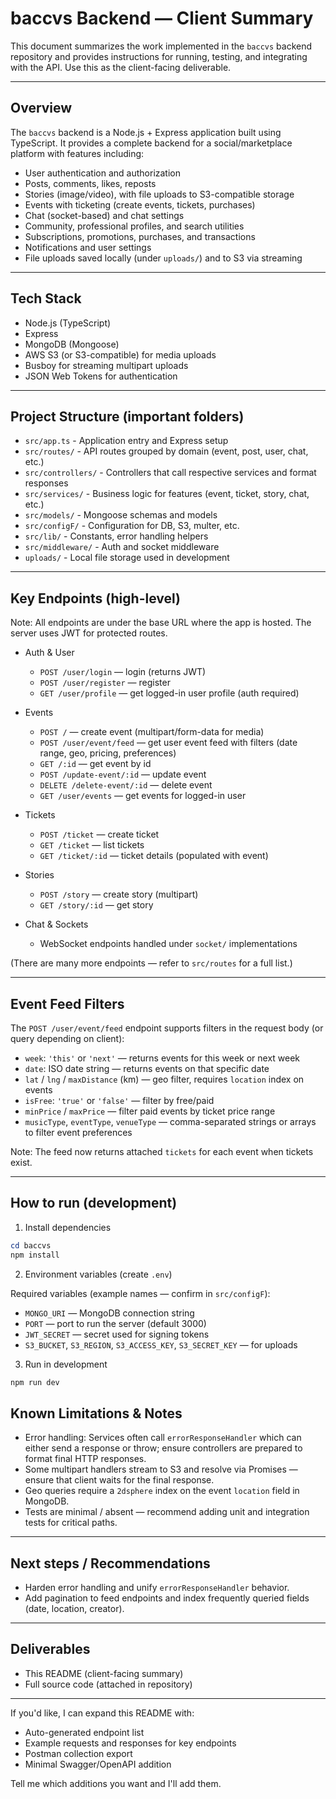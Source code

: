 # baccvs Backend — Client Summary

This document summarizes the work implemented in the `baccvs` backend repository and provides instructions for running, testing, and integrating with the API. Use this as the client-facing deliverable.

---

## Overview

The `baccvs` backend is a Node.js + Express application built using TypeScript. It provides a complete backend for a social/marketplace platform with features including:

- User authentication and authorization
- Posts, comments, likes, reposts
- Stories (image/video), with file uploads to S3-compatible storage
- Events with ticketing (create events, tickets, purchases)
- Chat (socket-based) and chat settings
- Community, professional profiles, and search utilities
- Subscriptions, promotions, purchases, and transactions
- Notifications and user settings
- File uploads saved locally (under `uploads/`) and to S3 via streaming

---

## Tech Stack

- Node.js (TypeScript)
- Express
- MongoDB (Mongoose)
- AWS S3 (or S3-compatible) for media uploads
- Busboy for streaming multipart uploads
- JSON Web Tokens for authentication

---

## Project Structure (important folders)

- `src/app.ts` - Application entry and Express setup
- `src/routes/` - API routes grouped by domain (event, post, user, chat, etc.)
- `src/controllers/` - Controllers that call respective services and format responses
- `src/services/` - Business logic for features (event, ticket, story, chat, etc.)
- `src/models/` - Mongoose schemas and models
- `src/configF/` - Configuration for DB, S3, multer, etc.
- `src/lib/` - Constants, error handling helpers
- `src/middleware/` - Auth and socket middleware
- `uploads/` - Local file storage used in development

---

## Key Endpoints (high-level)

Note: All endpoints are under the base URL where the app is hosted. The server uses JWT for protected routes.

- Auth & User
  - `POST /user/login` — login (returns JWT)
  - `POST /user/register` — register
  - `GET /user/profile` — get logged-in user profile (auth required)

- Events
  - `POST /` — create event (multipart/form-data for media)
  - `POST /user/event/feed` — get user event feed with filters (date range, geo, pricing, preferences)
  - `GET /:id` — get event by id
  - `POST /update-event/:id` — update event
  - `DELETE /delete-event/:id` — delete event
  - `GET /user/events` — get events for logged-in user

- Tickets
  - `POST /ticket` — create ticket
  - `GET /ticket` — list tickets
  - `GET /ticket/:id` — ticket details (populated with event)

- Stories
  - `POST /story` — create story (multipart)
  - `GET /story/:id` — get story

- Chat & Sockets
  - WebSocket endpoints handled under `socket/` implementations

(There are many more endpoints — refer to `src/routes` for a full list.)

---

## Event Feed Filters

The `POST /user/event/feed` endpoint supports filters in the request body (or query depending on client):

- `week`: `'this'` or `'next'` — returns events for this week or next week
- `date`: ISO date string — returns events on that specific date
- `lat` / `lng` / `maxDistance` (km) — geo filter, requires `location` index on events
- `isFree`: `'true'` or `'false'` — filter by free/paid
- `minPrice` / `maxPrice` — filter paid events by ticket price range
- `musicType`, `eventType`, `venueType` — comma-separated strings or arrays to filter event preferences

Note: The feed now returns attached `tickets` for each event when tickets exist.

---

## How to run (development)

1. Install dependencies

```powershell
cd baccvs
npm install
```

2. Environment variables (create `.env`)

Required variables (example names — confirm in `src/configF`):

- `MONGO_URI` — MongoDB connection string
- `PORT` — port to run the server (default 3000)
- `JWT_SECRET` — secret used for signing tokens
- `S3_BUCKET`, `S3_REGION`, `S3_ACCESS_KEY`, `S3_SECRET_KEY` — for uploads

3. Run in development

```powershell
npm run dev
```


## Known Limitations & Notes

- Error handling: Services often call `errorResponseHandler` which can either send a response or throw; ensure controllers are prepared to format final HTTP responses.
- Some multipart handlers stream to S3 and resolve via Promises — ensure that client waits for the final response.
- Geo queries require a `2dsphere` index on the event `location` field in MongoDB.
- Tests are minimal / absent — recommend adding unit and integration tests for critical paths.

---

## Next steps / Recommendations

- Harden error handling and unify `errorResponseHandler` behavior.
- Add pagination to feed endpoints and index frequently queried fields (date, location, creator).

---

## Deliverables

- This README (client-facing summary)
- Full source code (attached in repository)

---

If you'd like, I can expand this README with:
- Auto-generated endpoint list
- Example requests and responses for key endpoints
- Postman collection export
- Minimal Swagger/OpenAPI addition

Tell me which additions you want and I'll add them.
